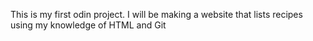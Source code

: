 This is my first odin project. I will be making a website that lists recipes using my knowledge of HTML and Git